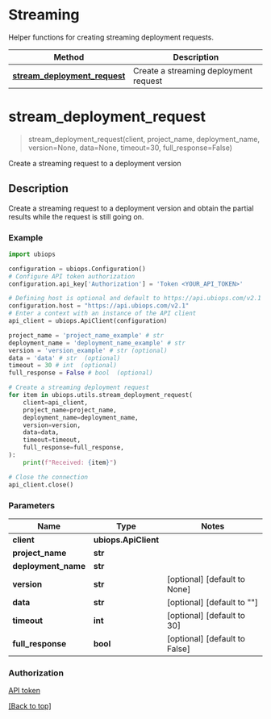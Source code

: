 # Streaming

Helper functions for creating streaming deployment requests.

| Method                                                                    | Description                             |
|---------------------------------------------------------------------------|-----------------------------------------|
| [**stream_deployment_request**](./Streaming.md#stream_deployment_request) | Create a streaming deployment request   |

# **stream_deployment_request**

> stream_deployment_request(client, project_name, deployment_name, version=None, data=None, timeout=30, full_response=False)

Create a streaming request to a deployment version

## Description

Create a streaming request to a deployment version and obtain the partial results while the request is still going on.

### Example

```python
import ubiops

configuration = ubiops.Configuration()
# Configure API token authorization
configuration.api_key['Authorization'] = 'Token <YOUR_API_TOKEN>'

# Defining host is optional and default to https://api.ubiops.com/v2.1
configuration.host = "https://api.ubiops.com/v2.1"
# Enter a context with an instance of the API client
api_client = ubiops.ApiClient(configuration)

project_name = 'project_name_example' # str 
deployment_name = 'deployment_name_example' # str 
version = 'version_example' # str (optional)
data = 'data' # str  (optional)
timeout = 30 # int  (optional)
full_response = False # bool  (optional)

# Create a streaming deployment request
for item in ubiops.utils.stream_deployment_request(
    client=api_client,
    project_name=project_name,
    deployment_name=deployment_name,
    version=version,
    data=data,
    timeout=timeout,
    full_response=full_response,
):
    print(f"Received: {item}")

# Close the connection
api_client.close()
```

### Parameters

| Name                 | Type                 | Notes                                              |
|----------------------|----------------------|----------------------------------------------------|
| **client**           | **ubiops.ApiClient** |                                                    |
| **project_name**     | **str**              |                                                    |
| **deployment_name**  | **str**              |                                                    |
| **version**          | **str**              | [optional] [default to None]                       |
| **data**             | **str**              | [optional] [default to ""]                         |
| **timeout**          | **int**              | [optional] [default to 30]                         |
| **full_response**    | **bool**             | [optional] [default to False]                      |

### Authorization

[API token](https://ubiops.com/docs/organizations/service-users)

[[Back to top]](#)
